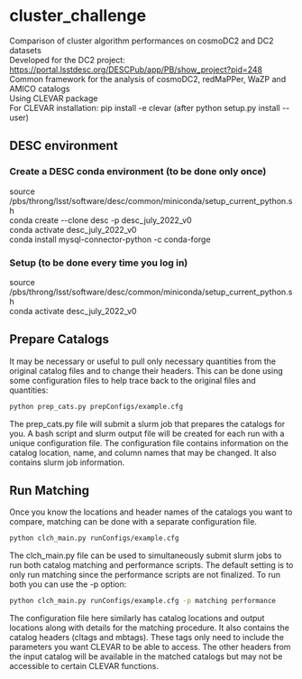 # cluster_challenge
Comparison of cluster algorithm performances on cosmoDC2 and DC2 datasets   
Developed for the DC2 project: https://portal.lsstdesc.org/DESCPub/app/PB/show_project?pid=248   
Common framework for the analysis of cosmoDC2, redMaPPer, WaZP and AMICO catalogs   
Using CLEVAR package   
For CLEVAR installation: pip install -e clevar  (after python setup.py install --user)

## DESC environment
### Create a DESC conda environment (to be done only once)   
source /pbs/throng/lsst/software/desc/common/miniconda/setup_current_python.sh    
conda create --clone desc -p desc_july_2022_v0   
conda activate desc_july_2022_v0   
conda install mysql-connector-python -c conda-forge   
### Setup (to be done every time you log in)  
source /pbs/throng/lsst/software/desc/common/miniconda/setup_current_python.sh   
conda activate desc_july_2022_v0  

## Prepare Catalogs
It may be necessary or useful to pull only necessary quantities from the original catalog files and to change their headers.
This can be done using some configuration files to help trace back to the original files and quantities:
```bash
python prep_cats.py prepConfigs/example.cfg
```
The prep_cats.py file will submit a slurm job that prepares the catalogs for you.
A bash script and slurm output file will be created for each run with a unique configuration file.
The configuration file contains information on the catalog location, name, and column names that may be changed.
It also contains slurm job information.

## Run Matching
Once you know the locations and header names of the catalogs you want to compare, matching can be done with a separate configuration file.
```bash
python clch_main.py runConfigs/example.cfg
```
The clch_main.py file can be used to simultaneously submit slurm jobs to run both catalog matching and performance scripts.
The default setting is to only run matching since the performance scripts are not finalized.
To run both you can use the -p option:
```bash
python clch_main.py runConfigs/example.cfg -p matching performance
```
The configuration file here similarly has catalog locations and output locations along with details for the matching procedure.
It also contains the catalog headers (cltags and mbtags).
These tags only need to include the parameters you want CLEVAR to be able to access.
The other headers from the input catalog will be available in the matched catalogs but may not be accessible to certain CLEVAR functions.
